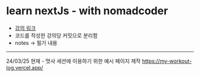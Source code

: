 # learn nextJs - with nomadcoder

- [강의 링크](https://nomadcoders.co/nextjs-for-beginners/lobby)
- 코드를 작성한 강의당 커밋으로 분리함
- notes -> 필기 내용

---

24/03/25 현재 - 멋사 세션에 이용하기 위한 예시 페이지 제작
https://my-workout-log.vercel.app/
